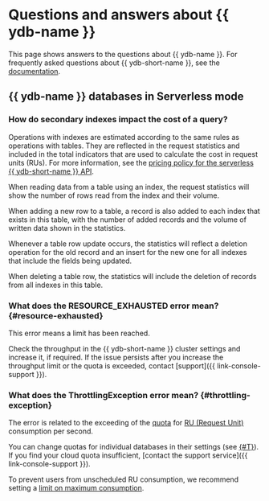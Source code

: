 # Questions and answers about {{ ydb-name }}


This page shows answers to the questions about {{ ydb-name }}. For frequently asked questions about {{ ydb-short-name }}, see the [documentation](https://ydb.tech/en/docs/faq/).

## {{ ydb-name }} databases in Serverless mode

### How do secondary indexes impact the cost of a query?

Operations with indexes are estimated according to the same rules as operations with tables. They are reflected in the request statistics and included in the total indicators that are used to calculate the cost in request units (RUs). For more information, see the [pricing policy for the serverless {{ ydb-short-name }} API](pricing/ru-yql.md).

When reading data from a table using an index, the request statistics will show the number of rows read from the index and their volume.

When adding a new row to a table, a record is also added to each index that exists in this table, with the number of added records and the volume of written data shown in the statistics.

Whenever a table row update occurs, the statistics will reflect a deletion operation for the old record and an insert for the new one for all indexes that include the fields being updated.

When deleting a table row, the statistics will include the deletion of records from all indexes in this table.

### What does the RESOURCE_EXHAUSTED error mean? {#resource-exhausted}

This error means a limit has been reached.

Check the throughput in the {{ ydb-short-name }} cluster settings and increase it, if required. If the issue persists after you increase the throughput limit or the quota is exceeded, contact [support]({{ link-console-support }}).

### What does the ThrottlingException error mean? {#throttling-exception}

The error is related to the exceeding of the [quota](concepts/limits.md#ydb-quotas) for [RU (Request Unit)](concepts/serverless-and-dedicated.md#capacity) consumption per second.

You can change quotas for individual databases in their settings (see [{#T}](operations/manage-databases.md#update-db-serverless)). If you find your cloud quota insufficient, [contact the support service]({{ link-console-support }}).

To prevent users from unscheduled RU consumption, we recommend setting a [limit on maximum consumption](concepts/serverless-and-dedicated.md#capacity).
